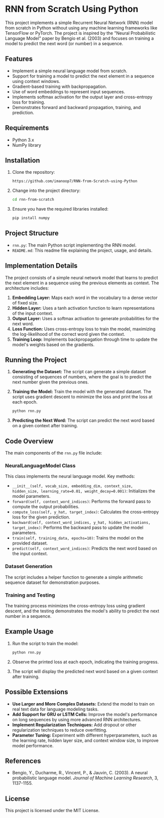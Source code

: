 # RNN from Scratch Using Python

This project implements a simple Recurrent Neural Network (RNN) model from scratch in Python without using any machine learning frameworks like TensorFlow or PyTorch. The project is inspired by the "Neural Probabilistic Language Model" paper by Bengio et al. (2003) and focuses on training a model to predict the next word (or number) in a sequence.

## Features

- Implement a simple neural language model from scratch.
- Support for training a model to predict the next element in a sequence using context windows.
- Gradient-based training with backpropagation.
- Use of word embeddings to represent input sequences.
- Implements softmax activation for the output layer and cross-entropy loss for training.
- Demonstrates forward and backward propagation, training, and prediction.

## Requirements

- Python 3.x
- NumPy library

## Installation

1. Clone the repository:

    ```bash
    https://github.com/imanoop7/RNN-from-Scratch-using-Python
    ```

2. Change into the project directory:

    ```bash
    cd rnn-from-scratch
    ```

3. Ensure you have the required libraries installed:

    ```bash
    pip install numpy
    ```

## Project Structure

- `rnn.py`: The main Python script implementing the RNN model.
- `README.md`: This readme file explaining the project, usage, and details.

## Implementation Details

The project consists of a simple neural network model that learns to predict the next element in a sequence using the previous elements as context. The architecture includes:

1. **Embedding Layer:** Maps each word in the vocabulary to a dense vector of fixed size.
2. **Hidden Layer:** Uses a tanh activation function to learn representations of the input context.
3. **Output Layer:** Uses a softmax activation to generate probabilities for the next word.
4. **Loss Function:** Uses cross-entropy loss to train the model, maximizing the log-likelihood of the correct word given the context.
5. **Training Loop:** Implements backpropagation through time to update the model's weights based on the gradients.

## Running the Project

1. **Generating the Dataset:** The script can generate a simple dataset consisting of sequences of numbers, where the goal is to predict the next number given the previous ones.

2. **Training the Model:** Train the model with the generated dataset. The script uses gradient descent to minimize the loss and print the loss at each epoch.

    ```bash
    python rnn.py
    ```

3. **Predicting the Next Word:** The script can predict the next word based on a given context after training.

## Code Overview

The main components of the `rnn.py` file include:

### NeuralLanguageModel Class

This class implements the neural language model. Key methods:

- `__init__(self, vocab_size, embedding_dim, context_size, hidden_size, learning_rate=0.01, weight_decay=0.001)`: Initializes the model parameters.
- `forward(self, context_word_indices)`: Performs the forward pass to compute the output probabilities.
- `compute_loss(self, y_hat, target_index)`: Calculates the cross-entropy loss for the given prediction.
- `backward(self, context_word_indices, y_hat, hidden_activations, target_index)`: Performs the backward pass to update the model parameters.
- `train(self, training_data, epochs=10)`: Trains the model on the provided dataset.
- `predict(self, context_word_indices)`: Predicts the next word based on the input context.

### Dataset Generation

The script includes a helper function to generate a simple arithmetic sequence dataset for demonstration purposes.

### Training and Testing

The training process minimizes the cross-entropy loss using gradient descent, and the testing demonstrates the model's ability to predict the next number in a sequence.

## Example Usage

1. Run the script to train the model:

    ```bash
    python rnn.py
    ```

2. Observe the printed loss at each epoch, indicating the training progress.

3. The script will display the predicted next word based on a given context after training.

## Possible Extensions

- **Use Larger and More Complex Datasets:** Extend the model to train on real text data for language modeling tasks.
- **Add Support for GRU or LSTM Cells:** Improve the model's performance on long sequences by using more advanced RNN architectures.
- **Implement Regularization Techniques:** Add dropout or other regularization techniques to reduce overfitting.
- **Parameter Tuning:** Experiment with different hyperparameters, such as the learning rate, hidden layer size, and context window size, to improve model performance.

## References

- Bengio, Y., Ducharme, R., Vincent, P., & Jauvin, C. (2003). A neural probabilistic language model. *Journal of Machine Learning Research*, 3, 1137-1155.

## License

This project is licensed under the MIT License.
